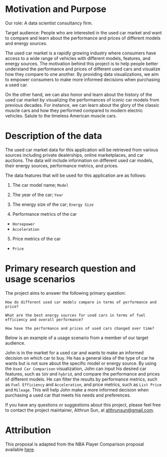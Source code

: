 # Motivation and Purpose

Our role: A data scientist consultancy firm.

Target audience: People who are interested in the used car market and want to compare and learn about the performance and prices of different models and energy sources.

The used car market is a rapidly growing industry where consumers have access to a wide range of vehicles with different models, features, and energy sources. The motivation behind this project is to help people better understand the performance and prices of different used cars and visualize how they compare to one another. By providing data visualizations, we aim to empower consumers to make more informed decisions when purchasing a used car.

On the other hand, we can also honor and learn about the history of the used car market by visualizing the performances of iconic car models from previous decades. For instance, we can learn about the glory of the classic muscle cars and how they performed compared to modern electric vehicles. Salute to the timeless American muscle cars.

# Description of the data

The used car market data for this application will be retrieved from various sources including private dealerships, online marketplaces, and car auctions. The data will include information on different used car models, their energy sources, performance metrics, and prices.

The data features that will be used for this application are as follows:

1. The car model name; `Model`

2. The year of the car; `Year`

3. The energy size of the car; `Energy Size`

4. Performance metrics of the car
 - `Horsepower`
 - `Acceleration`


5. Price metrics of the car
 - `Price`


# Primary research question and usage scenarios

The project aims to answer the following primary question:

`How do different used car models compare in terms of performance and price?`

`What are the best energy sources for used cars in terms of fuel efficiency and overall performance?`

`How have the performance and prices of used cars changed over time?`

Below is an example of a usage scenario from a member of our target audience.

John is in the market for a used car and wants to make an informed decision on which car to buy. He has a general idea of the type of car he wants but is not sure about the specific model or energy source. By using the `Used Car Comparison` visualization, John can input his desired car features, such as `SUV` and `hybrid`, and compare the performance and prices of different models. He can filter the results by performance metrics, such as `Fuel Efficiency` and `Acceleration`, and price metrics, such as `List Price` and `Mileage`. This will help John make a more informed decision when purchasing a used car that meets his needs and preferences.

If you have any questions or suggestions about this project, please feel free to contact the project maintainer, Althrun Sun, at althrunsun@gmail.com.

# Attribution

This proposal is adapted from the NBA Player Comparison proposal available [here](https://github.com/rmsouza01/nba-player-comparison/blob/master/PROPOSAL.md).
